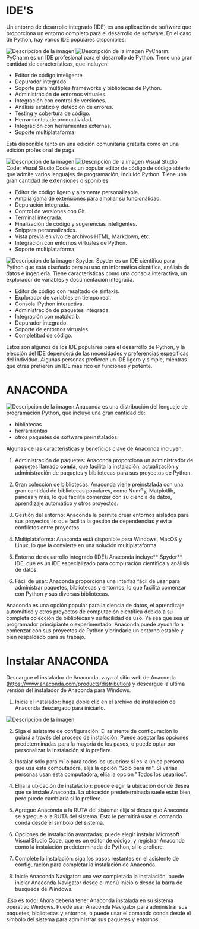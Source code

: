 # IDE'S

Un entorno de desarrollo integrado (IDE) es una aplicación de software que proporciona un entorno completo para el desarrollo de software. En el caso de Python, hay varios IDE populares disponibles:


![Descripción de la imagen](/Images/pycharm.png)
![Descripción de la imagen](/Images/pycharm_2.jpg)
PyCharm: PyCharm es un IDE profesional para el desarrollo de Python. Tiene una gran cantidad de características, que incluyen:
- Editor de código inteligente.
- Depurador integrado.
- Soporte para múltiples frameworks y bibliotecas de Python.
- Administración de entornos virtuales.
- Integración con control de versiones.
- Análisis estático y detección de errores.
- Testing y cobertura de código.
- Herramientas de productividad.
- Integración con herramientas externas.
- Soporte multiplataforma.

Está disponible tanto en una edición comunitaria gratuita como en una edición profesional de paga.


![Descripción de la imagen](/Images/vsc.png)
![Descripción de la imagen](/Images/vsc_2.png)
Visual Studio Code: Visual Studio Code es un popular editor de código de código abierto que admite varios lenguajes de programación, incluido Python. Tiene una gran cantidad de extensiones disponibles.

- Editor de código ligero y altamente personalizable.
- Amplia gama de extensiones para ampliar su funcionalidad.
- Depuración integrada.
- Control de versiones con Git.
- Terminal integrada.
- Finalización de código y sugerencias inteligentes.
- Snippets personalizados.
- Vista previa en vivo de archivos HTML, Markdown, etc.
- Integración con entornos virtuales de Python.
- Soporte multiplataforma.

![Descripción de la imagen](/Images/spyder.png)
Spyder: Spyder es un IDE científico para Python que está diseñado para su uso en informática científica, análisis de datos e ingeniería. Tiene características como una consola interactiva, un explorador de variables y documentación integrada.

- Editor de código con resaltado de sintaxis.
- Explorador de variables en tiempo real.
- Consola IPython interactiva.
- Administración de paquetes integrada.
- Integración con matplotlib.
- Depurador integrado.
- Soporte de entornos virtuales.
- Completitud de código.

Estos son algunos de los IDE populares para el desarrollo de Python, y la elección del IDE dependerá de las necesidades y preferencias específicas del individuo. Algunas personas prefieren un IDE ligero y simple, mientras que otras prefieren un IDE más rico en funciones y potente.

# ANACONDA
![Descripción de la imagen](/Images/Anaconda.Starting_page.png)
Anaconda es una distribución del lenguaje de programación Python, que incluye una gran cantidad de:
- bibliotecas
- herramientas
- otros paquetes de software preinstalados. 

Algunas de las características y beneficios clave de Anaconda incluyen:

1. Administración de paquetes: Anaconda proporciona un administrador de paquetes llamado **conda**, que facilita la instalación, actualización y administración de paquetes y bibliotecas para sus proyectos de Python.

2. Gran colección de bibliotecas: Anaconda viene preinstalada con una gran cantidad de bibliotecas populares, como NumPy, Matplotlib, pandas y más, lo que facilita comenzar con su ciencia de datos, aprendizaje automático y otros proyectos.

3. Gestión del entorno: Anaconda le permite crear entornos aislados para sus proyectos, lo que facilita la gestión de dependencias y evita conflictos entre proyectos.

4. Multiplataforma: Anaconda está disponible para Windows, MacOS y Linux, lo que la convierte en una solución multiplataforma.

5. Entorno de desarrollo integrado (IDE): Anaconda incluye** Spyder** IDE, que es un IDE especializado para computación científica y análisis de datos.

6. Fácil de usar: Anaconda proporciona una interfaz fácil de usar para administrar paquetes, bibliotecas y entornos, lo que facilita comenzar con Python y sus diversas bibliotecas.

Anaconda es una opción popular para la ciencia de datos, el aprendizaje automático y otros proyectos de computación científica debido a su completa colección de bibliotecas y su facilidad de uso. Ya sea que sea un programador principiante o experimentado, Anaconda puede ayudarlo a comenzar con sus proyectos de Python y brindarle un entorno estable y bien respaldado para su trabajo.


# Instalar ANACONDA

Descargue el instalador de Anaconda: vaya al sitio web de Anaconda (https://www.anaconda.com/products/distribution) y descargue la última versión del instalador de Anaconda para Windows.

1. Inicie el instalador: haga doble clic en el archivo de instalación de Anaconda descargado para iniciarlo.

![Descripción de la imagen](/Images/win-install-pycharm.png)

2. Siga el asistente de configuración: El asistente de configuración lo guiará a través del proceso de instalación. Puede aceptar las opciones predeterminadas para la mayoría de los pasos, o puede optar por personalizar la instalación si lo prefiere.

3. Instalar solo para mí o para todos los usuarios: si es la única persona que usa esta computadora, elija la opción "Solo para mí". Si varias personas usan esta computadora, elija la opción "Todos los usuarios".

4. Elija la ubicación de instalación: puede elegir la ubicación donde desea que se instale Anaconda. La ubicación predeterminada suele estar bien, pero puede cambiarla si lo prefiere.

5. Agregue Anaconda a la RUTA del sistema: elija si desea que Anaconda se agregue a la RUTA del sistema. Esto le permitirá usar el comando conda desde el símbolo del sistema.

6. Opciones de instalación avanzadas: puede elegir instalar Microsoft Visual Studio Code, que es un editor de código, y registrar Anaconda como la instalación predeterminada de Python, si lo prefiere.

7. Complete la instalación: siga los pasos restantes en el asistente de configuración para completar la instalación de Anaconda.

8. Inicie Anaconda Navigator: una vez completada la instalación, puede iniciar Anaconda Navigator desde el menú Inicio o desde la barra de búsqueda de Windows.

¡Eso es todo! Ahora debería tener Anaconda instalada en su sistema operativo Windows. Puede usar Anaconda Navigator para administrar sus paquetes, bibliotecas y entornos, o puede usar el comando conda desde el símbolo del sistema para administrar sus paquetes y entornos.